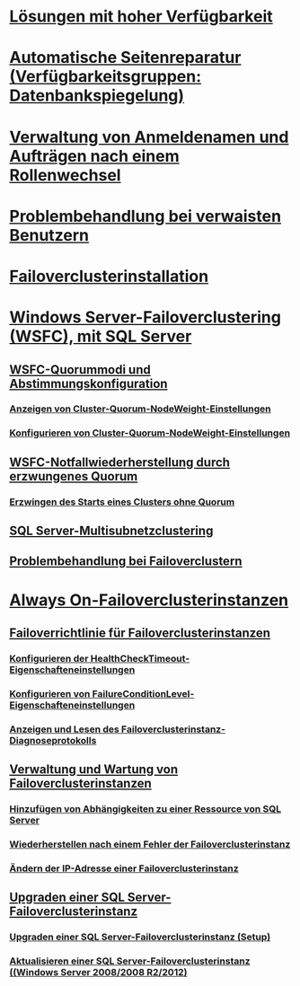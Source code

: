 # [Lösungen mit hoher Verfügbarkeit](high-availability-solutions-sql-server.md)  
# [Automatische Seitenreparatur (Verfügbarkeitsgruppen: Datenbankspiegelung)](automatic-page-repair-availability-groups-database-mirroring.md)  
# [Verwaltung von Anmeldenamen und Aufträgen nach einem Rollenwechsel](management-of-logins-and-jobs-after-role-switching-sql-server.md)  
# [Problembehandlung bei verwaisten Benutzern](troubleshoot-orphaned-users-sql-server.md)  

# [Failoverclusterinstallation](install/sql-server-failover-cluster-installation.md)  

# [Windows Server-Failoverclustering (WSFC), mit SQL Server](windows/windows-server-failover-clustering-wsfc-with-sql-server.md)  
## [WSFC-Quorummodi und Abstimmungskonfiguration](windows/wsfc-quorum-modes-and-voting-configuration-sql-server.md)  
### [Anzeigen von Cluster-Quorum-NodeWeight-Einstellungen](windows/view-cluster-quorum-nodeweight-settings.md)  
### [Konfigurieren von Cluster-Quorum-NodeWeight-Einstellungen](windows/configure-cluster-quorum-nodeweight-settings.md)  
## [WSFC-Notfallwiederherstellung durch erzwungenes Quorum](windows/wsfc-disaster-recovery-through-forced-quorum-sql-server.md)  
### [Erzwingen des Starts eines Clusters ohne Quorum](windows/force-a-wsfc-cluster-to-start-without-a-quorum.md)  
## [SQL Server-Multisubnetzclustering](windows/sql-server-multi-subnet-clustering-sql-server.md)  
## [Problembehandlung bei Failoverclustern](windows/failover-cluster-troubleshooting.md)  

# [Always On-Failoverclusterinstanzen](windows/always-on-failover-cluster-instances-sql-server.md)  
## [Failoverrichtlinie für Failoverclusterinstanzen](windows/failover-policy-for-failover-cluster-instances.md)  
### [Konfigurieren der HealthCheckTimeout-Eigenschafteneinstellungen](windows/configure-healthchecktimeout-property-settings.md)  
### [Konfigurieren von FailureConditionLevel-Eigenschafteneinstellungen](windows/configure-failureconditionlevel-property-settings.md)  
### [Anzeigen und Lesen des Failoverclusterinstanz-Diagnoseprotokolls](windows/view-and-read-failover-cluster-instance-diagnostics-log.md)  
## [Verwaltung und Wartung von Failoverclusterinstanzen](windows/failover-cluster-instance-administration-and-maintenance.md)  
### [Hinzufügen von Abhängigkeiten zu einer Ressource von SQL Server](windows/add-dependencies-to-a-sql-server-resource.md)  
### [Wiederherstellen nach einem Fehler der Failoverclusterinstanz](windows/recover-from-failover-cluster-instance-failure.md)  
### [Ändern der IP-Adresse einer Failoverclusterinstanz](windows/change-the-ip-address-of-a-failover-cluster-instance.md)  
## [Upgraden einer SQL Server-Failoverclusterinstanz](windows/upgrade-a-sql-server-failover-cluster-instance.md)  
### [Upgraden einer SQL Server-Failoverclusterinstanz (Setup)](windows/upgrade-a-sql-server-failover-cluster-instance-setup.md)
### [Aktualisieren einer SQL Server-Failoverclusterinstanz ((Windows Server 2008/2008 R2/2012)](windows/upgrade-sql-server-failover-cluster-instance-2008-2012.md)
